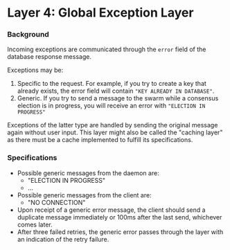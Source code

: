 # Layer 4: Global Exception Layer

### Background

Incoming exceptions are communicated through the `error` field of the database response message.

Exceptions may be:

1. Specific to the request. For example, if you try to create a key that already exists, the error field will contain `"KEY ALREADY IN DATABASE"`.
2. Generic. If you try to send a message to the swarm while a consensus election is in progress, you will receive an error with `"ELECTION IN PROGRESS"`

Exceptions of the latter type are handled by sending the original message again without user input. This layer might also be called the "caching layer" as there must be a cache implemented to fulfill its specifications.

### Specifications

* Possible generic messages from the daemon are:
  * "ELECTION IN PROGRESS"
  * ...
* Possible generic messages from the client are:
  * "NO CONNECTION"
* Upon receipt of a generic error message, the client should send a duplicate message immediately or 100ms after the last send, whichever comes later.
* After three failed retries, the generic error passes through the layer with an indication of the retry failure.

